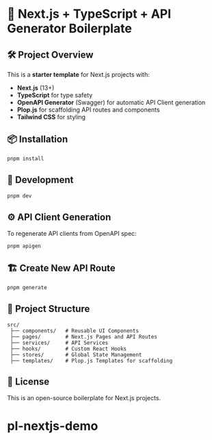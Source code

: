 # 🚀 Next.js + TypeScript + API Generator Boilerplate

## 🛠️ Project Overview
This is a **starter template** for Next.js projects with:
- **Next.js** (13+)
- **TypeScript** for type safety
- **OpenAPI Generator** (Swagger) for automatic API Client generation
- **Plop.js** for scaffolding API routes and components
- **Tailwind CSS** for styling

## 📦 Installation
```bash
pnpm install
```

## 🚀 Development
```bash
pnpm dev
```

## ⚙️ API Client Generation
To regenerate API clients from OpenAPI spec:
```bash
pnpm apigen
```

## 🏗️ Create New API Route
```bash
pnpm generate
```

## 📂 Project Structure
```
src/
 ├── components/   # Reusable UI Components
 ├── pages/        # Next.js Pages and API Routes
 ├── services/     # API Services
 ├── hooks/        # Custom React Hooks
 ├── stores/       # Global State Management
 ├── templates/    # Plop.js Templates for scaffolding
```

## 📌 License
This is an open-source boilerplate for Next.js projects.
# pl-nextjs-demo
